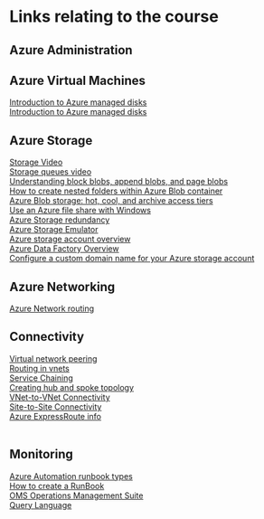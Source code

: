 # Links relating to the course

## Azure Administration

## Azure Virtual Machines
[Introduction to Azure managed disks](https://docs.microsoft.com/en-us/azure/virtual-machines/windows/managed-disks-overview)
<BR>
[Introduction to Azure managed disks](https://docs.microsoft.com/en-us/azure/virtual-machines/windows/managed-disks-overview)
<BR>

## Azure Storage
[Storage Video](https://channel9.msdn.com/events/Build/2018/BRK2112?term=%22azure%20storage%22&sortBy=recent&lang-en=true&pageSize=15)
<BR>
[Storage queues video](https://www.youtube.com/watch?v=Tu9WGaePtBA)
<BR>
[Understanding block blobs, append blobs, and page blobs](https://docs.microsoft.com/en-us/rest/api/storageservices/understanding-block-blobs--append-blobs--and-page-blobs)
<BR>
[How to create nested folders within Azure Blob container](https://fsou1.github.io/Nested_folders_with_azure_blob_storage/)
<BR>
[Azure Blob storage: hot, cool, and archive access tiers](https://docs.microsoft.com/en-us/azure/storage/blobs/storage-blob-storage-tiers)
<BR>
[Use an Azure file share with Windows](https://docs.microsoft.com/en-us/azure/storage/files/storage-how-to-use-files-windows#using-an-azure-file-share-with-windows)
<BR>
[Azure Storage redundancy](https://docs.microsoft.com/en-us/azure/storage/common/storage-redundancy)
<BR>
[Azure Storage Emulator](https://docs.microsoft.com/en-us/azure/storage/common/storage-use-emulator)
<BR>
[Azure storage account overview](https://docs.microsoft.com/en-us/azure/storage/common/storage-account-overview)
<BR>
[Azure Data Factory Overview](https://azure.microsoft.com/en-au/resources/videos/azure-data-factory-overview/)
<BR>
[Configure a custom domain name for your Azure storage account](https://docs.microsoft.com/en-us/azure/storage/blobs/storage-custom-domain-name)
<BR>

## Azure Networking

[Azure Network routing](https://docs.microsoft.com/en-us/azure/virtual-network/virtual-networks-udr-overview)

## Connectivity

[Virtual network peering](https://docs.microsoft.com/en-us/azure/virtual-network/virtual-network-peering-overview)
<BR>
[Routing in vnets](https://docs.microsoft.com/en-us/azure/virtual-network/virtual-networks-udr-overview)  
[Service Chaining](https://docs.microsoft.com/en-us/azure/virtual-network/virtual-networks-udr-overview#user-defined)  
[Creating hub and spoke topology](https://docs.microsoft.com/en-us/azure/architecture/reference-architectures/hybrid-networking/hub-spoke?toc=%2fazure%2fvirtual-network%2ftoc.json)
<BR>
[VNet-to-VNet Connectivity](https://docs.microsoft.com/en-us/azure/vpn-gateway/vpn-gateway-howto-vnet-vnet-resource-manager-portal#vnet-to-vnet)  
[Site-to-Site Connectivity](https://docs.microsoft.com/en-us/azure/vpn-gateway/vpn-gateway-howto-site-to-site-resource-manager-portal)
<BR>
[Azure ExpressRoute info](https://docs.microsoft.com/en-us/azure/expressroute/expressroute-faqs)  
<BR>

  
## Monitoring
[Azure Automation runbook types](https://docs.microsoft.com/en-us/azure/automation/automation-runbook-types)
<BR>
[How to create a RunBook](https://docs.microsoft.com/en-us/azure/automation/automation-first-runbook-textual)
<BR>
[OMS Operations Management Suite](https://azure.microsoft.com/en-au/resources/videos/operations-management-suite-oms-overview/)
<BR>
[Query Language](https://docs.microsoft.com/en-us/azure/azure-monitor/log-query/query-language)  
<BR>  
[]()
<BR>
[]()   
<BR>
[]()
<BR>
[]()    
